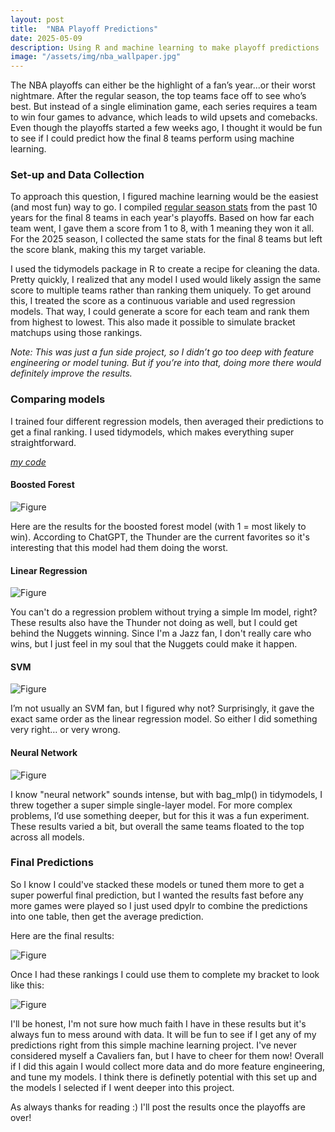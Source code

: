 ```yaml
---
layout: post
title:  "NBA Playoff Predictions"
date: 2025-05-09
description: Using R and machine learning to make playoff predictions 
image: "/assets/img/nba_wallpaper.jpg"
---
```


<p class="intro"><span class="dropcap">T</span>he NBA playoffs can either be the highlight of a fan’s year...or their worst nightmare. After the regular season, the top teams face off to see who’s best. But instead of a single elimination game, each series requires a team to win four games to advance, which leads to wild upsets and comebacks.
Even though the playoffs started a few weeks ago, I thought it would be fun to see if I could predict how the final 8 teams perform using machine learning.</p>

### Set-up and Data Collection

To approach this question, I figured machine learning would be the easiest (and most fun) way to go. I compiled [regular season stats](https://www.basketball-reference.com/leagues/) from the past 10 years for the final 8 teams in each year's playoffs. Based on how far each team went, I gave them a score from 1 to 8, with 1 meaning they won it all. For the 2025 season, I collected the same stats for the final 8 teams but left the score blank, making this my target variable.

I used the tidymodels package in R to create a recipe for cleaning the data. Pretty quickly, I realized that any model I used would likely assign the same score to multiple teams rather than ranking them uniquely. To get around this, I treated the score as a continuous variable and used regression models. That way, I could generate a score for each team and rank them from highest to lowest. This also made it possible to simulate bracket matchups using those rankings.

*Note: This was just a fun side project, so I didn’t go too deep with feature engineering or model tuning. But if you’re into that, doing more there would definitely improve the results.*

### Comparing models

I trained four different regression models, then averaged their predictions to get a final ranking. I used tidymodels, which makes everything super straightforward.

*[my code](https://github.com/annafellars/NBAplayoffs)*

#### Boosted Forest

![Figure]({{site.url}}/{{site.baseurl}}/assets/img/nba_boost.jpg)

Here are the results for the boosted forest model (with 1 = most likely to win). According to ChatGPT, the Thunder are the current favorites so it's interesting that this model had them doing the worst.

#### Linear Regression

![Figure]({{site.url}}/{{site.baseurl}}/assets/img/nba_linreg.jpg)

You can't do a regression problem without trying a simple lm model, right? These results also have the Thunder not doing as well, but I could get behind the Nuggets winning. Since I'm a Jazz fan, I don't really care who wins, but I just feel in my soul that the Nuggets could make it happen. 

#### SVM 

![Figure]({{site.url}}/{{site.baseurl}}/assets/img/nba_svm.jpg)

I’m not usually an SVM fan, but I figured why not? Surprisingly, it gave the exact same order as the linear regression model. So either I did something very right… or very wrong.

#### Neural Network

![Figure]({{site.url}}/{{site.baseurl}}/assets/img/nba_nn.jpg)

I know "neural network" sounds intense, but with bag_mlp() in tidymodels, I threw together a super simple single-layer model. For more complex problems, I’d use something deeper, but for this it was a fun experiment. These results varied a bit, but overall the same teams floated to the top across all models.


### Final Predictions
So I know I could've stacked these models or tuned them more to get a super powerful final prediction, but I wanted the results fast before any more games were played so I just used dpylr to combine the predictions into one table, then get the average prediction. 

Here are the final results:

![Figure]({{site.url}}/{{site.baseurl}}/assets/img/nba_overall.jpg)

Once I had these rankings I could use them to complete my bracket to look like this:

![Figure]({{site.url}}/{{site.baseurl}}/assets/img/nba_Bracket.jpg)

I'll be honest, I'm not sure how much faith I have in these results but it's always fun to mess around with data. It will be fun to see if I get any of my predictions right from this simple machine learning project. I've never considered myself a Cavaliers fan, but I have to cheer for them now! Overall if I did this again I would collect more data and do more feature engineering, and tune my models. I think there is definetly potential with this set up and the models I selected if I went deeper into this project. 

As always thanks for reading :) I'll post the results once the playoffs are over!
